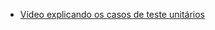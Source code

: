 - <a href="https://drive.google.com/file/d/1m370qeQlzldOIwCfq54CCZLhc_JmID-Y/view?usp=sharing">Vídeo explicando os casos de teste unitários</a>